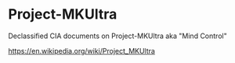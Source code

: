# Project-MKUltra
Declassified CIA documents on Project-MKUltra aka "Mind Control"



https://en.wikipedia.org/wiki/Project_MKUltra
